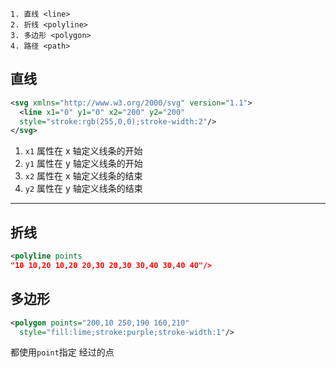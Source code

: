     1. 直线 <line>
    2. 折线 <polyline>
    3. 多边形 <polygon>
    4. 路径 <path>

直线
----------
```xml
<svg xmlns="http://www.w3.org/2000/svg" version="1.1">
  <line x1="0" y1="0" x2="200" y2="200"
  style="stroke:rgb(255,0,0);stroke-width:2"/>
</svg>
```

1. `x1` 属性在 x 轴定义线条的开始
2. `y1` 属性在 y 轴定义线条的开始
3. `x2` 属性在 x 轴定义线条的结束
4. `y2` 属性在 y 轴定义线条的结束



-----------

折线
-------
```xml
<polyline points
"10 10,20 10,20 20,30 20,30 30,40 30,40 40"/>
```
多边形
-------
```xml
<polygon points="200,10 250,190 160,210"
  style="fill:lime;stroke:purple;stroke-width:1"/>
```
都使用`point`指定 经过的点
